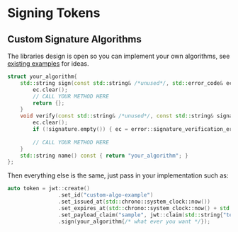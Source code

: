 # Signing Tokens

## Custom Signature Algorithms

The libraries design is open so you can implement your own algorithms, see [existing examples](https://github.com/Thalhammer/jwt-cpp/blob/73f23419235661e89a304ba5ab09d6714fb8dd94/include/jwt-cpp/jwt.h#L874) for ideas.

```cpp
struct your_algorithm{
    std::string sign(const std::string& /*unused*/, std::error_code& ec) const {
        ec.clear();
        // CALL YOUR METHOD HERE
        return {};
    }
    void verify(const std::string& /*unused*/, const std::string& signature, std::error_code& ec) const {
        ec.clear();
        if (!signature.empty()) { ec = error::signature_verification_error::invalid_signature; }
        
        // CALL YOUR METHOD HERE
    }
    std::string name() const { return "your_algorithm"; }
};
```

Then everything else is the same, just pass in your implementation such as:

```cpp
auto token = jwt::create()
                .set_id("custom-algo-example")
                .set_issued_at(std::chrono::system_clock::now())
                .set_expires_at(std::chrono::system_clock::now() + std::chrono::seconds{36000})
                .set_payload_claim("sample", jwt::claim(std::string{"test"}))
                .sign(your_algorithm{/* what ever you want */});
```
